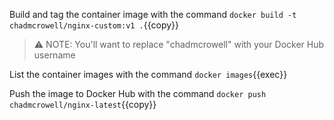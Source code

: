 Build and tag the container image with the command `docker build -t chadmcrowell/nginx-custom:v1 .`{{copy}}

> ⚠️ NOTE: You'll want to replace "chadmcrowell" with your Docker Hub username

List the container images with the command `docker images`{{exec}}

Push the image to Docker Hub with the command `docker push chadmcrowell/nginx-latest`{{copy}}

